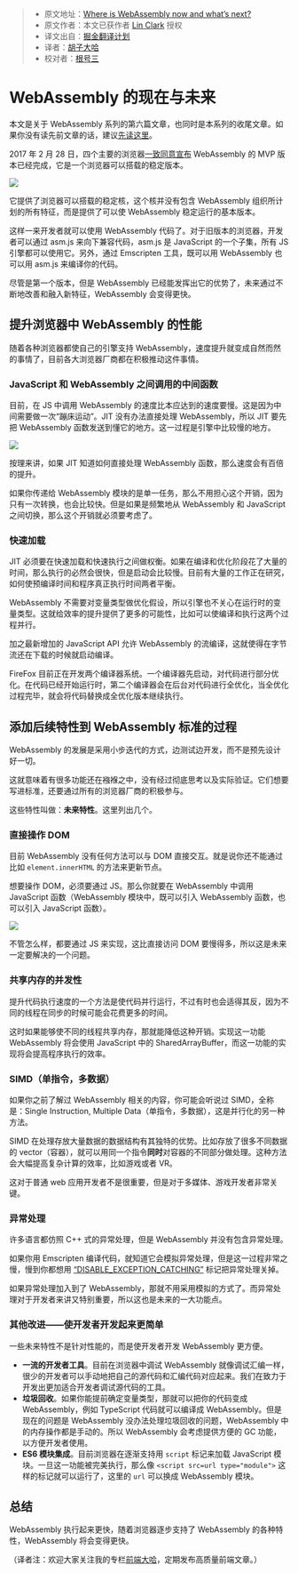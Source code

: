 > * 原文地址：[Where is WebAssembly now and what’s next?](https://hacks.mozilla.org/2017/02/where-is-webassembly-now-and-whats-next/)
> * 原文作者：本文已获作者 [Lin Clark](https://code-cartoons.com/@linclark) 授权
> * 译文出自：[掘金翻译计划](https://github.com/xitu/gold-miner)
> * 译者：[胡子大哈](https://github.com/huzidaha/)
> * 校对者：[根号三](https://github.com/sqrthree)

# WebAssembly 的现在与未来

本文是关于 WebAssembly 系列的第六篇文章，也同时是本系列的收尾文章。如果你没有读先前文章的话，建议[先读这里](https://github.com/xitu/gold-miner/blob/master/TODO/a-cartoon-intro-to-webassembly.md)。

2017 年 2 月 28 日，四个主要的浏览器[一致同意宣布](https://lists.w3.org/Archives/Public/public-webassembly/2017Feb/0002.html) WebAssembly 的 MVP 版本已经完成，它是一个浏览器可以搭载的稳定版本。

![](https://huzidaha.github.io/images-store/201703/21-1.png)

它提供了浏览器可以搭载的稳定核，这个核并没有包含 WebAssembly 组织所计划的所有特征，而是提供了可以使 WebAssembly 稳定运行的基本版本。

这样一来开发者就可以使用 WebAssembly 代码了。对于旧版本的浏览器，开发者可以通过 asm.js 来向下兼容代码，asm.js 是 JavaScript 的一个子集，所有 JS 引擎都可以使用它。另外，通过 Emscripten 工具，既可以用 WebAssembly 也可以用 asm.js 来编译你的代码。

尽管是第一个版本，但是 WebAssembly 已经能发挥出它的优势了，未来通过不断地改善和融入新特征，WebAssembly 会变得更快。

## 提升浏览器中 WebAssembly 的性能
随着各种浏览器都使自己的引擎支持 WebAssembly，速度提升就变成自然而然的事情了，目前各大浏览器厂商都在积极推动这件事情。

### JavaScript 和 WebAssembly 之间调用的中间函数
目前，在 JS 中调用 WebAssembly 的速度比本应达到的速度要慢。这是因为中间需要做一次“蹦床运动”。JIT 没有办法直接处理 WebAssembly，所以 JIT 要先把 WebAssembly 函数发送到懂它的地方。这一过程是引擎中比较慢的地方。

![](https://huzidaha.github.io/images-store/201703/21-2.png)

按理来讲，如果 JIT 知道如何直接处理 WebAssembly 函数，那么速度会有百倍的提升。

如果你传递给 WebAssembly 模块的是单一任务，那么不用担心这个开销，因为只有一次转换，也会比较快。但是如果是频繁地从 WebAssembly 和 JavaScript 之间切换，那么这个开销就必须要考虑了。

### 快速加载
JIT 必须要在快速加载和快速执行之间做权衡。如果在编译和优化阶段花了大量的时间，那么执行的必然会很快，但是启动会比较慢。目前有大量的工作正在研究，如何使预编译时间和程序真正执行时间两者平衡。

WebAssembly 不需要对变量类型做优化假设，所以引擎也不关心在运行时的变量类型。这就给效率的提升提供了更多的可能性，比如可以使编译和执行这两个过程并行。

加之最新增加的 JavaScript API 允许 WebAssembly 的流编译，这就使得在字节流还在下载的时候就启动编译。

FireFox 目前正在开发两个编译器系统。一个编译器先启动，对代码进行部分优化。在代码已经开始运行时，第二个编译器会在后台对代码进行全优化，当全优化过程完毕，就会将代码替换成全优化版本继续执行。

## 添加后续特性到 WebAssembly 标准的过程
WebAssembly 的发展是采用小步迭代的方式，边测试边开发，而不是预先设计好一切。

这就意味着有很多功能还在襁褓之中，没有经过彻底思考以及实际验证。它们想要写进标准，还要通过所有的浏览器厂商的积极参与。

这些特性叫做：**未来特性**。这里列出几个。

### 直接操作 DOM
目前 WebAssembly 没有任何方法可以与 DOM 直接交互。就是说你还不能通过比如 `element.innerHTML` 的方法来更新节点。

想要操作 DOM，必须要通过 JS。那么你就要在 WebAssembly 中调用 JavaScript 函数（WebAssembly 模块中，既可以引入 WebAssembly 函数，也可以引入 JavaScript 函数）。

![](https://huzidaha.github.io/images-store/201703/21-3.png)

不管怎么样，都要通过 JS 来实现，这比直接访问 DOM 要慢得多，所以这是未来一定要解决的一个问题。

### 共享内存的并发性
提升代码执行速度的一个方法是使代码并行运行，不过有时也会适得其反，因为不同的线程在同步的时候可能会花费更多的时间。

这时如果能够使不同的线程共享内存，那就能降低这种开销。实现这一功能 WebAssembly 将会使用 JavaScript 中的 SharedArrayBuffer，而这一功能的实现将会提高程序执行的效率。

### SIMD（单指令，多数据）
如果你之前了解过 WebAssembly 相关的内容，你可能会听说过 SIMD，全称是：Single Instruction, Multiple Data（单指令，多数据），这是并行化的另一种方法。

SIMD 在处理存放大量数据的数据结构有其独特的优势。比如存放了很多不同数据的 vector（容器），就可以用同一个指令**同时**对容器的不同部分做处理。这种方法会大幅提高复杂计算的效率，比如游戏或者 VR。

这对于普通 web 应用开发者不是很重要，但是对于多媒体、游戏开发者非常关键。

### 异常处理
许多语言都仿照 C++ 式的异常处理，但是 WebAssembly 并没有包含异常处理。

如果你用 Emscripten 编译代码，就知道它会模拟异常处理，但是这一过程非常之慢，慢到你都想用 [“DISABLE_EXCEPTION_CATCHING”](https://kripken.github.io/emscripten-site/docs/optimizing/Optimizing-Code.html#c-exceptions) 标记把异常处理关掉。

如果异常处理加入到了 WebAssembly，那就不用采用模拟的方式了。而异常处理对于开发者来讲又特别重要，所以这也是未来的一大功能点。

### 其他改进——使开发者开发起来更简单
一些未来特性不是针对性能的，而是使开发者开发 WebAssembly 更方便。

* **一流的开发者工具**。目前在浏览器中调试 WebAssembly 就像调试汇编一样，很少的开发者可以手动地把自己的源代码和汇编代码对应起来。我们在致力于开发出更加适合开发者调试源代码的工具。
* **垃圾回收**。如果你能提前确定变量类型，那就可以把你的代码变成 WebAssembly，例如 TypeScript 代码就可以编译成 WebAssembly。但是现在的问题是 WebAssembly 没办法处理垃圾回收的问题，WebAssembly 中的内存操作都是手动的。所以 WebAssembly 会考虑提供方便的 GC 功能，以方便开发者使用。
* **ES6 模块集成**。目前浏览器在逐渐支持用 `script` 标记来加载 JavaScript 模块。一旦这一功能被完美执行，那么像 `<script src=url type="module">` 这样的标记就可以运行了，这里的 `url` 可以换成 WebAssembly 模块。

## 总结
WebAssembly 执行起来更快，随着浏览器逐步支持了 WebAssembly 的各种特性，WebAssembly 将会变得更快。

（译者注：欢迎大家关注我的专栏[前端大哈](https://zhuanlan.zhihu.com/qianduandaha)，定期发布高质量前端文章。）


